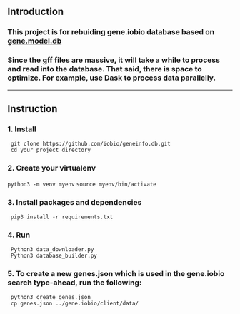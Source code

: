 ## Introduction
### This project is for rebuiding gene.iobio database based on [gene.model.db](https://github.com/iobio/gene.model.db/tree/master)

### Since the gff files are massive, it will take a while to process and read into the database. That said, there is space to optimize. For example, use Dask to process data parallelly.

____

## Instruction
### 1. Install 
``` git clone https://github.com/iobio/geneinfo.db.git``` <br>
``` cd your project directory```
### 2. Create your virtualenv
``` python3 -m venv myenv ```
``` source myenv/bin/activate ```
### 3. Install packages and dependencies
``` pip3 install -r requirements.txt```
### 4. Run
``` Python3 data_downloader.py``` <br>
``` Python3 database_builder.py```
### 5. To create a new genes.json which is used in the gene.iobio search type-ahead, run the following:
``` python3 create_genes.json``` <br>
``` cp genes.json ../gene.iobio/client/data/```

